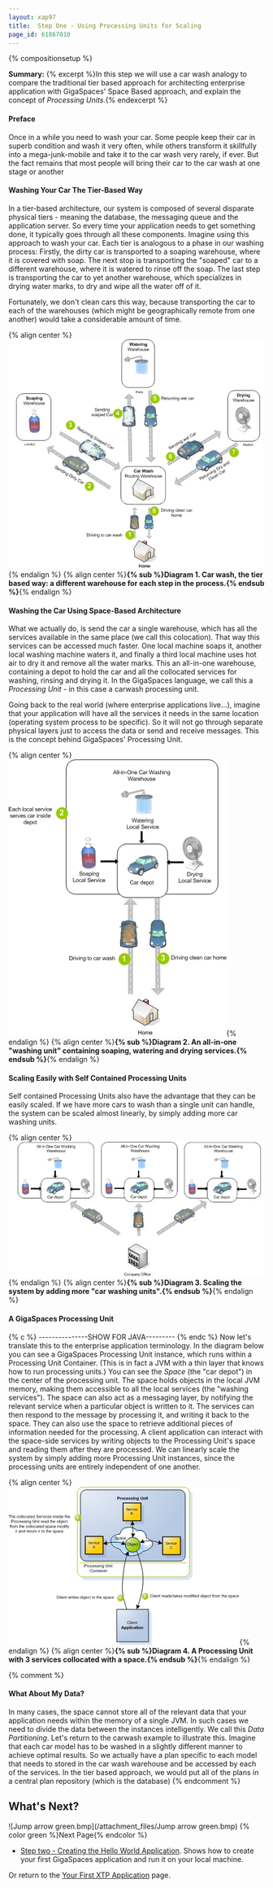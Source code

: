 ```yaml
---
layout: xap97
title:  Step One - Using Processing Units for Scaling
page_id: 61867010
---
```


{% compositionsetup %}

**Summary:** {% excerpt %}In this step we will use a car wash analogy to compare the traditional tier based approach for architecting enterprise application with GigaSpaces' Space Based approach, and explain the concept of _Processing Units_.{% endexcerpt %}

#### Preface

Once in a while you need to wash your car. Some people keep their car in superb condition and wash it very often, while others transform it skillfully into a mega-junk-mobile and take it to the car wash very rarely, if ever. But the fact remains that most people will bring their car to the car wash at one stage or another

#### Washing Your Car The Tier-Based Way

In a tier-based architecture, our system is composed of several disparate physical tiers - meaning the database, the messaging queue and the application server. So every time your application needs to get something done, it typically goes through all these components. Imagine using this approach to wash your car. Each tier is analogous to a phase in our washing process: Firstly, the dirty car is transported to a soaping warehouse, where it is covered with soap. The next stop is transporting the "soaped" car to a different warehouse, where it is watered to rinse off the soap. The last step is transporting the car to yet another warehouse, which specializes in drying water marks, to dry and wipe all the water off of it.

Fortunately, we don't clean cars this way, because transporting the car to each of the warehouses (which might be geographically remote from one another) would take a considerable amount of time.

{% align center %}![Tierbased2.jpg](/attachment_files/Tierbased2.jpg){% endalign %}
{% align center %}**{% sub %}Diagram 1. Car wash, the tier based way: a different warehouse for each step in the process.{% endsub %}**{% endalign %}

#### Washing the Car Using Space-Based Architecture

What we actually do, is send the car a single warehouse, which has all the services available in the same place (we call this colocation). That way this services can be accessed much faster. One local machine soaps it, another local washing machine waters it, and finally a third local machine uses hot air to dry it and remove all the water marks. This an all-in-one warehouse, containing a depot to hold the car and all the collocated services for washing, rinsing and drying it. In the GigaSpaces language, we call this a _Processing Unit_ - in this case a carwash processing unit.

Going back to the real world (where enterprise applications live...), imagine that your application will have all the services it needs in the same location (operating system process to be specific). So it will not go through separate physical layers just to access the data or send and receive messages. This is the concept behind GigaSpaces' Processing Unit.

{% align center %}![Spacebased.jpg](/attachment_files/Spacebased.jpg){% endalign %}
{% align center %}**{% sub %}Diagram 2. An all-in-one "washing unit" containing soaping, watering and drying services.{% endsub %}**{% endalign %}

#### Scaling Easily with Self Contained Processing Units

Self contained Processing Units also have the advantage that they can be easily scaled. If we have more cars to wash than a single unit can handle, the system can be scaled almost linearly, by simply adding more car washing units.

{% align center %}![Spacebasedscaled.jpg](/attachment_files/Spacebasedscaled.jpg){% endalign %}
{% align center %}**{% sub %}Diagram 3. Scaling the system by adding more "car washing units".{% endsub %}**{% endalign %}

#### A GigaSpaces Processing Unit

{% c %}
---------------SHOW FOR JAVA---------
{% endc %}
Now let's translate this to the enterprise application terminology. In the diagram below you can see a GigaSpaces Processing Unit instance, which runs within a Processing Unit Container. (This is in fact a JVM with a thin layer that knows how to run processing units.)
You can see the _Space_ (the "car depot") in the center of the processing unit. The space holds objects in the local JVM memory, making them accessible to all the local services (the "washing services"). The space can also act as a messaging layer, by notifying the relevant service when a particular object is written to it. The services can then respond to the message by processing it, and writing it back to the space. They can also use the space to retrieve additional pieces of information needed for the processing. A client application can interact with the space-side services by writing objects to the Processing Unit's space and reading them after they are processed. We can linearly scale the system by simply adding more Processing Unit instances, since the processing units are entirely independent of one another.

{% align center %}![Spacebasedreal.jpg](/attachment_files/Spacebasedreal.jpg){% endalign %}
{% align center %}**{% sub %}Diagram 4. A Processing Unit with 3 services collocated with a space.{% endsub %}**{% endalign %}

{% comment %}
#### What About My Data?

In many cases, the space cannot store all of the relevant data that your application needs within the memory of a single JVM. In such cases we need to divide the data between the instances intelligently. We call this _Data Partitioning_. Let's return to the carwash example to illustrate this.
Imagine that each car model has to be washed in a slightly different manner to achieve optimal results. So we actually have a plan specific to each model that needs to stored in the car wash warehouse and be accessed by each of the services. In the tier based approach, we would put all of the plans in a central plan repository (which is the database)
{% endcomment %}

## What's Next?

![Jump arrow green.bmp](/attachment_files/Jump arrow green.bmp)
{% color green %}Next Page{% endcolor %}
 - [Step two - Creating the Hello World Application](./step-two---creating-the-hello-world-application.html). Shows how to create your first GigaSpaces application and run it on your local machine.

Or return to the [Your First XTP Application](./your-first-xtp-application.html) page.
